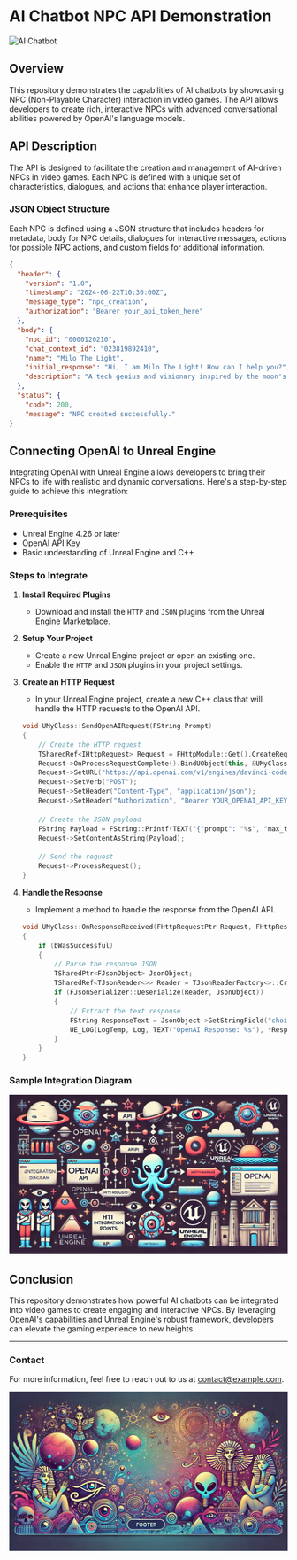 
# AI Chatbot NPC API Demonstration

![AI Chatbot](https://github.com/scottohair/milo-npc-demo/blob/main/header.png)

## Overview

This repository demonstrates the capabilities of AI chatbots by showcasing NPC (Non-Playable Character) interaction in video games. The API allows developers to create rich, interactive NPCs with advanced conversational abilities powered by OpenAI's language models.

## API Description

The API is designed to facilitate the creation and management of AI-driven NPCs in video games. Each NPC is defined with a unique set of characteristics, dialogues, and actions that enhance player interaction.

### JSON Object Structure

Each NPC is defined using a JSON structure that includes headers for metadata, body for NPC details, dialogues for interactive messages, actions for possible NPC actions, and custom fields for additional information.

```json
{
  "header": {
    "version": "1.0",
    "timestamp": "2024-06-22T10:30:00Z",
    "message_type": "npc_creation",
    "authorization": "Bearer your_api_token_here"
  },
  "body": {
    "npc_id": "0000120210",
    "chat_context_id": "023819892410",
    "name": "Milo The Light",
    "initial_response": "Hi, I am Milo The Light! How can I help you?",
    "description": "A tech genius and visionary inspired by the moon's energy, constantly developing cutting-edge technologies. Known for discovering and managing artists like Tekashi 6ix9ine and Trippie Redd, and pioneering in the NFT space. Collaborates with Create Music Group and Bored Ape 'Jimbo' for innovative projects. A beacon of change and innovation, driven by optimism and a desire to inspire others."
  },
  "status": {
    "code": 200,
    "message": "NPC created successfully."
}
```

## Connecting OpenAI to Unreal Engine

Integrating OpenAI with Unreal Engine allows developers to bring their NPCs to life with realistic and dynamic conversations. Here's a step-by-step guide to achieve this integration:

### Prerequisites

- Unreal Engine 4.26 or later
- OpenAI API Key
- Basic understanding of Unreal Engine and C++

### Steps to Integrate

1. **Install Required Plugins**
   - Download and install the `HTTP` and `JSON` plugins from the Unreal Engine Marketplace.

2. **Setup Your Project**
   - Create a new Unreal Engine project or open an existing one.
   - Enable the `HTTP` and `JSON` plugins in your project settings.

3. **Create an HTTP Request**
   - In your Unreal Engine project, create a new C++ class that will handle the HTTP requests to the OpenAI API.

    ```cpp
    void UMyClass::SendOpenAIRequest(FString Prompt)
    {
        // Create the HTTP request
        TSharedRef<IHttpRequest> Request = FHttpModule::Get().CreateRequest();
        Request->OnProcessRequestComplete().BindUObject(this, &UMyClass::OnResponseReceived);
        Request->SetURL("https://api.openai.com/v1/engines/davinci-codex/completions");
        Request->SetVerb("POST");
        Request->SetHeader("Content-Type", "application/json");
        Request->SetHeader("Authorization", "Bearer YOUR_OPENAI_API_KEY");

        // Create the JSON payload
        FString Payload = FString::Printf(TEXT("{"prompt": "%s", "max_tokens": 150}"), *Prompt);
        Request->SetContentAsString(Payload);

        // Send the request
        Request->ProcessRequest();
    }
    ```

4. **Handle the Response**
   - Implement a method to handle the response from the OpenAI API.

    ```cpp
    void UMyClass::OnResponseReceived(FHttpRequestPtr Request, FHttpResponsePtr Response, bool bWasSuccessful)
    {
        if (bWasSuccessful)
        {
            // Parse the response JSON
            TSharedPtr<FJsonObject> JsonObject;
            TSharedRef<TJsonReader<>> Reader = TJsonReaderFactory<>::Create(Response->GetContentAsString());
            if (FJsonSerializer::Deserialize(Reader, JsonObject))
            {
                // Extract the text response
                FString ResponseText = JsonObject->GetStringField("choices")[0]->AsObject()->GetStringField("text");
                UE_LOG(LogTemp, Log, TEXT("OpenAI Response: %s"), *ResponseText);
            }
        }
    }
    ```

### Sample Integration Diagram

![Integration Diagram](https://github.com/scottohair/milo-npc-demo/blob/main/diagram.png)

## Conclusion

This repository demonstrates how powerful AI chatbots can be integrated into video games to create engaging and interactive NPCs. By leveraging OpenAI's capabilities and Unreal Engine's robust framework, developers can elevate the gaming experience to new heights.

---

### Contact

For more information, feel free to reach out to us at [contact@example.com](mailto:contact@example.com).

![Footer Image](https://github.com/scottohair/milo-npc-demo/blob/main/footer.png)
